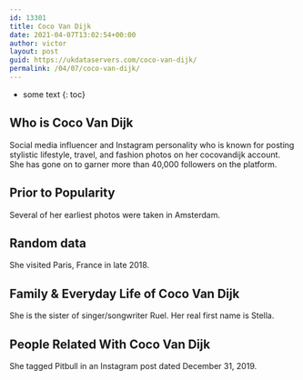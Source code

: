 ```yaml
---
id: 13301
title: Coco Van Dijk
date: 2021-04-07T13:02:54+00:00
author: victor
layout: post
guid: https://ukdataservers.com/coco-van-dijk/
permalink: /04/07/coco-van-dijk/
---
```


* some text
{: toc}


## Who is Coco Van Dijk



Social media influencer and Instagram personality who is known for posting stylistic lifestyle, travel, and fashion photos on her cocovandijk account. She has gone on to garner more than 40,000 followers on the platform.

                
                
                
## Prior to Popularity



Several of her earliest photos were taken in Amsterdam.

                
                
                
## Random data



She visited Paris, France in late 2018. 

                
                
                
## Family & Everyday Life of Coco Van Dijk



She is the sister of singer/songwriter Ruel. Her real first name is Stella.

                
                
                
## People Related With Coco Van Dijk



She tagged Pitbull in an Instagram post dated December 31, 2019. 

                
              
            
          
          
          
